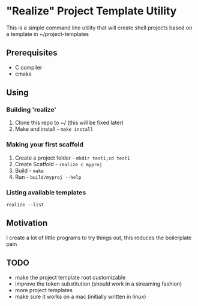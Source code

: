# "Realize" Project Template Utility

This is a simple command line utility that will create shell projects based on a template in ~/project-templates

## Prerequisites

* C compiler
* cmake


## Using

### Building 'realize'

1. Clone this repo to ~/ (this will be fixed later)
2. Make and install - `make install`

### Making your first scaffold

1. Create a project folder - `mkdir test1;cd test1`
2. Create Scaffold - `realize c myproj`
3. Build - `make`
4. Run - `build/myproj --help`

### Listing available templates

    realize --list


## Motivation

I create a lot of little programs to try things out, this reduces the boilerplate pain


## TODO

* make the project template root customizable
* improve the token substitution (should work in a streaming fashion)
* more project templates
* make sure it works on a mac (initially written in linux)
